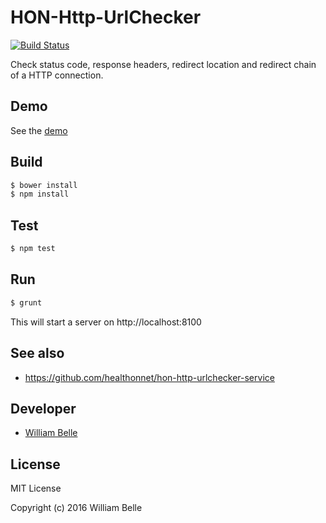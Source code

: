 HON-Http-UrlChecker
===================

[![Build Status](https://travis-ci.org/healthonnet/hon-http-urlchecker.svg?branch=master)](https://travis-ci.org/healthonnet/hon-http-urlchecker)

Check status code, response headers, redirect location and redirect chain
of a HTTP connection.

Demo
----

See the [demo](https://healthonnet.github.io/hon-http-urlchecker/)

Build
-----

```bash
$ bower install
$ npm install
```

Test
----

```bash
$ npm test
```

Run
---

```bash
$ grunt
```

This will start a server on http://localhost:8100

See also
--------
  * https://github.com/healthonnet/hon-http-urlchecker-service

Developer
---------
  * [William Belle](https://github.com/williambelle)

License
-------

MIT License

Copyright (c) 2016 William Belle
